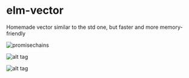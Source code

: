 # elm-vector
Homemade vector similar to the std one, but faster and more memory-friendly





![promisechains](http://imgur.com/NVdSfEp)

![alt tag](http://imgur.com/iBusfcP)

![alt tag](http://imgur.com/Vof97Hk)
